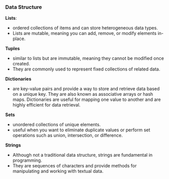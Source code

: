 ### Data Structure

**Lists**: 
- ordered collections of items and can store heterogeneous data types. 
- Lists are mutable, meaning you can add, remove, or modify elements in-place.

**Tuples**
- similar to lists but are immutable, meaning they cannot be modified once created. 
- They are commonly used to represent fixed collections of related data.

**Dictionaries**
- are key-value pairs and provide a way to store and retrieve data based on a unique key. They are also known as associative arrays or hash maps. Dictionaries are useful for mapping one value to another and are highly efficient for data retrieval.

**Sets**
- unordered collections of unique elements. 
- useful when you want to eliminate duplicate values or perform set operations such as union, intersection, or difference.

**Strings**
- Although not a traditional data structure, strings are fundamental in programming. 
- They are sequences of characters and provide methods for manipulating and working with textual data.